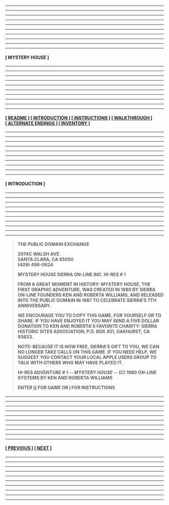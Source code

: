 
---
---
---
---
---
---
---
---
---
---
  
####

****[&nbsp;MYSTERY HOUSE&nbsp;]****

####

---
---
---
---
---
---
---
---
---
---

####

****[[&nbsp;README&nbsp;]](/readme.md) [[&nbsp;INTRODUCTION&nbsp;]](#introduction) [[&nbsp;INSTRUCTIONS&nbsp;]](/instructions.md) [[&nbsp;WALKTHROUGH&nbsp;]](/walkthrough.md) [[&nbsp;ALTERNATE ENDINGS&nbsp;]](/alternateendings.md) [[&nbsp;INVENTORY&nbsp;]](/inventory.md)****

####

---
---
---
---
---
---
---
---
---
---

####

****<a name="introduction">[&nbsp;INTRODUCTION&nbsp;]</a>****

####

---
---
---
---
---
---
---
---
---
---

####

>**THE PUBLIC DOMAIN EXCHANGE**  
>
>**2074C WALSH AVE.**  
>**SANTA CLARA, CA 95050**  
>**(409) 496-0624**  
>
>**MYSTERY HOUSE SIERRA ON-LINE INC. HI-RES # 1**  
>
>**FROM A GREAT MOMENT IN HISTORY: *MYSTERY HOUSE*, THE FIRST GRAPHIC ADVENTURE, WAS CREATED IN 1980 BY SIERRA ON-LINE FOUNDERS KEN AND ROBERTA WILLIAMS, AND RELEASED INTO THE PUBLIC DOMAIN IN 1987 TO CELEBRATE SIERRA'S 7TH ANNIVERSARY.**  
>
>**WE ENCOURAGE YOU TO COPY THIS GAME, FOR YOURSELF OR TO SHARE. IF YOU HAVE ENJOYED IT YOU MAY SEND A FIVE DOLLAR DONATION TO KEN AND ROBERTA'S FAVORITE CHARITY: SIERRA HISTORIC SITES ASSOCIATION, P.O. BOX 451, OAKHURST, CA 93633.**  
>
>**NOTE: BECAUSE IT IS NOW FREE, SIERRA'S GIFT TO YOU, WE CAN NO LONGER TAKE CALLS ON THIS GAME. IF YOU NEED HELP, WE SUGGEST YOU CONTACT YOUR LOCAL APPLE USERS GROUP TO TALK WITH OTHERS WHO MAY HAVE PLAYED IT.**  
>
>**HI-RES ADVENTURE # 1 -- *MYSTERY HOUSE* -- (C) 1980 ON-LINE SYSTEMS BY KEN AND ROBERTA WILLIAMS**  
>
>**ENTER <ins>G</ins> FOR GAME OR <ins>I</ins> FOR INSTRUCTIONS**  

####

---
---
---
---
---
---
---
---
---
---

####

****[[&nbsp;PREVIOUS&nbsp;]](/readme.md) [[&nbsp;NEXT&nbsp;]](/instructions.md)****

####

---
---
---
---
---
---
---
---
---
---
